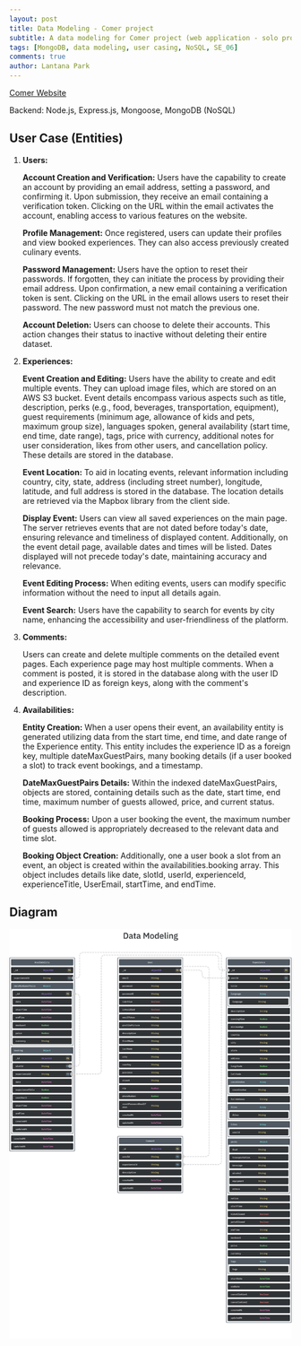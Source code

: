 ```yaml
---
layout: post
title: Data Modeling - Comer project
subtitle: A data modeling for Comer project (web application - solo project)
tags: [MongoDB, data modeling, user casing, NoSQL, SE_06]
comments: true
author: Lantana Park
---
```


[Comer Website](https://comer-app.onrender.com/)

Backend: Node.js, Express.js, Mongoose, MongoDB (NoSQL)

## User Case (Entities)

1. **Users:**

   **Account Creation and Verification:**
   Users have the capability to create an account by providing an email address, setting a password, and confirming it. Upon submission, they receive an email containing a verification token. Clicking on the URL within the email activates the account, enabling access to various features on the website.

   **Profile Management:**
   Once registered, users can update their profiles and view booked experiences. They can also access previously created culinary events.

   **Password Management:**
   Users have the option to reset their passwords. If forgotten, they can initiate the process by providing their email address. Upon confirmation, a new email containing a verification token is sent. Clicking on the URL in the email allows users to reset their password. The new password must not match the previous one.

   **Account Deletion:**
   Users can choose to delete their accounts. This action changes their status to inactive without deleting their entire dataset.

2. **Experiences:**

   **Event Creation and Editing:**
   Users have the ability to create and edit multiple events. They can upload image files, which are stored on an AWS S3 bucket. Event details encompass various aspects such as title, description, perks (e.g., food, beverages, transportation, equipment), guest requirements (minimum age, allowance of kids and pets, maximum group size), languages spoken, general availability (start time, end time, date range), tags, price with currency, additional notes for user consideration, likes from other users, and cancellation policy. These details are stored in the database.

   **Event Location:**
   To aid in locating events, relevant information including country, city, state, address (including street number), longitude, latitude, and full address is stored in the database. The location details are retrieved via the Mapbox library from the client side.

   **Display Event:**
   Users can view all saved experiences on the main page. The server retrieves events that are not dated before today's date, ensuring relevance and timeliness of displayed content. Additionally, on the event detail page, available dates and times will be listed. Dates displayed will not precede today's date, maintaining accuracy and relevance.

   **Event Editing Process:**
   When editing events, users can modify specific information without the need to input all details again.

   **Event Search:**
   Users have the capability to search for events by city name, enhancing the accessibility and user-friendliness of the platform.

3. **Comments:**

   Users can create and delete multiple comments on the detailed event pages. Each experience page may host multiple comments. When a comment is posted, it is stored in the database along with the user ID and experience ID as foreign keys, along with the comment's description.

4. **Availabilities:**

   **Entity Creation:**
   When a user opens their event, an availability entity is generated utilizing data from the start time, end time, and date range of the Experience entity. This entity includes the experience ID as a foreign key, multiple dateMaxGuestPairs, many booking details (if a user booked a slot) to track event bookings, and a timestamp.

   **DateMaxGuestPairs Details:**
   Within the indexed dateMaxGuestPairs, objects are stored, containing details such as the date, start time, end time, maximum number of guests allowed, price, and current status.

   **Booking Process:**
   Upon a user booking the event, the maximum number of guests allowed is appropriately decreased to the relevant data and time slot.

   **Booking Object Creation:**
   Additionally, one a user book a slot from an event, an object is created within the availabilities.booking array. This object includes details like date, slotId, userId, experienceId, experienceTitle, UserEmail, startTime, and endTime.

## Diagram

![dataModeling](/assets/img/comerProject/Comer%20data%20modeling.png)
